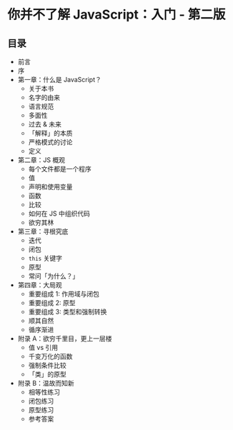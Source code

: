 # 你并不了解 JavaScript：入门 - 第二版

## 目录

-   前言
-   序
-   第一章：什么是 JavaScript？
    -   关于本书
    -   名字的由来
    -   语言规范
    -   多面性
    -   过去 & 未来
    -   「解释」的本质
    -   严格模式的讨论
    -   定义
-   第二章：JS 概观
    -   每个文件都是一个程序
    -   值
    -   声明和使用变量
    -   函数
    -   比较
    -   如何在 JS 中组织代码
    -   欲穷其林
-   第三章：寻根究底
    -   迭代
    -   闭包
    -   `this` 关键字
    -   原型
    -   常问「为什么？」
-   第四章：大局观
    -   重要组成 1: 作用域与闭包
    -   重要组成 2: 原型
    -   重要组成 3: 类型和强制转换
    -   顺其自然
    -   循序渐进
-   附录 A：欲穷千里目，更上一层楼
    -   值 vs 引用
    -   千变万化的函数
    -   强制条件比较
    -   「类」的原型
-   附录 B：温故而知新
    -   相等性练习
    -   闭包练习
    -   原型练习
    -   参考答案
